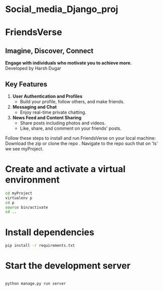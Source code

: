# Social_media_Django_proj
# FriendsVerse

## Imagine, Discover, Connect

**Engage with individuals who motivate you to achieve more.**  
Developed by Harsh Dugar

## Key Features

1. **User Authentication and Profiles**
   - Build your profile, follow others, and make friends.
2. **Messaging and Chat**
   - Enjoy real-time private chatting.
3. **News Feed and Content Sharing**
   - Share posts including photos and videos.
   - Like, share, and comment on your friends' posts.
     
Follow these steps to install and run FriendsVerse on your local machine:
Download the zip or clone the repo .
Navigate to the repo  such that on 'ls' we see myProject.
 

# Create and activate a virtual environment
```bash
cd myProject
virtualenv p
cd p
source bin/activate
cd ..
```
# Install dependencies
``` bash
pip install -r requirements.txt
```
# Start the development server
```bash

python manage.py run server
```

